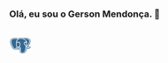 ### Olá, eu sou o Gerson Mendonça. 👋

<div style="display: inline_block"><br>

<img align="center" alt="PostgreSQL" height="30" width="40" src="https://github.com/devicons/devicon/blob/master/icons/postgresql/postgresql-plain.svg">
  
</div>

